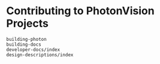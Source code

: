 # Contributing to PhotonVision Projects

```{toctree}
building-photon
building-docs
developer-docs/index
design-descriptions/index
```
